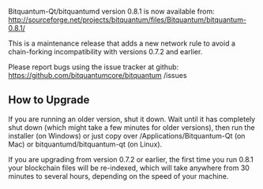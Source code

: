 Bitquantum-Qt/bitquantumd version 0.8.1 is now available from:
  http://sourceforge.net/projects/bitquantum/files/Bitquantum/bitquantum-0.8.1/

This is a maintenance release that adds a new network rule to avoid
a chain-forking incompatibility with versions 0.7.2 and earlier.

Please report bugs using the issue tracker at github:
  https://github.com/bitquantumcore/bitquantum /issues


How to Upgrade
--------------

If you are running an older version, shut it down. Wait
until it has completely shut down (which might take a few minutes for older
versions), then run the installer (on Windows) or just copy over
/Applications/Bitquantum-Qt (on Mac) or bitquantumd/bitquantum-qt (on Linux).

If you are upgrading from version 0.7.2 or earlier, the first time you
run 0.8.1 your blockchain files will be re-indexed, which will take
anywhere from 30 minutes to several hours, depending on the speed of
your machine.
